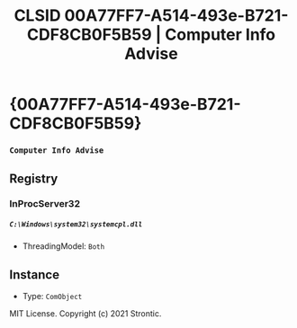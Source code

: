 ﻿---
title: "CLSID 00A77FF7-A514-493e-B721-CDF8CB0F5B59 | Computer Info Advise"
excerpt: What is COM-Object CLSID 00A77FF7-A514-493e-B721-CDF8CB0F5B59?
---

# {00A77FF7-A514-493e-B721-CDF8CB0F5B59}

### `Computer Info Advise`

## Registry


### InProcServer32

##### `C:\Windows\system32\systemcpl.dll`
* ThreadingModel: `Both`

## Instance

* Type: `ComObject`

MIT License. Copyright (c) 2021 Strontic.


